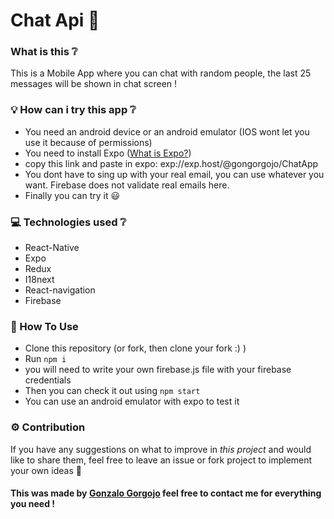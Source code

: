 # Chat Api :iphone:

### What is this :grey_question:

This is a Mobile App where you can chat with random people, the last 25 messages will be shown in chat screen !

### :bulb: How can i try this app :grey_question:

- You need an android device or an android emulator (IOS wont let you use it because of permissions)
- You need to install Expo ([What is Expo?](https://expo.dev/))
- copy this link and paste in expo: exp://exp.host/@gongorgojo/ChatApp
- You dont have to sing up with your real email, you can use whatever you want. Firebase does not validate real emails here.
- Finally you can try it :smiley:

### :computer: Technologies used :grey_question:

- React-Native
- Expo
- Redux
- I18next
- React-navigation
- Firebase

### :wrench: How To Use

- Clone this repository (or fork, then clone your fork :) )
- Run `npm i`
- you will need to write your own firebase.js file with your firebase credentials
- Then you can check it out using `npm start`
- You can use an android emulator with expo to test it

### :gear: Contribution

If you have any suggestions on what to improve in <em>this project</em> and would like to share them, feel free to leave an issue or fork project to implement your own ideas :slightly_smiling_face:

#### This was made by [Gonzalo Gorgojo](https://www.linkedin.com/in/gonzalogorgojo/) feel free to contact me for everything you need !
